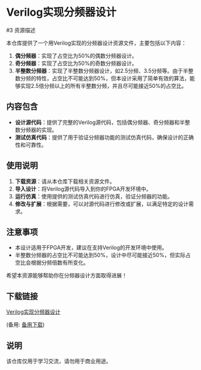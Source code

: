 # Verilog实现分频器设计

#3 资源描述

本仓库提供了一个用Verilog实现的分频器设计资源文件，主要包括以下内容：

1. **偶分频器**：实现了占空比为50%的偶数分频器设计。
2. **奇分频器**：实现了占空比为50%的奇数分频器设计。
3. **半整数分频器**：实现了半整数分频器设计，如2.5分频、3.5分频等。由于半整数分频的特性，占空比不可能达到50%，但本设计采用了简单有效的算法，能够实现2.5倍分频以上的所有半整数分频，并且尽可能接近50%的占空比。

## 内容包含

- **设计源代码**：提供了完整的Verilog源代码，包括偶分频器、奇分频器和半整数分频器的实现。
- **测试仿真代码**：提供了用于验证分频器功能的测试仿真代码，确保设计的正确性和可靠性。

## 使用说明

1. **下载资源**：请从本仓库下载相关资源文件。
2. **导入设计**：将Verilog源代码导入到你的FPGA开发环境中。
3. **运行仿真**：使用提供的测试仿真代码进行仿真，验证分频器的功能。
4. **修改与扩展**：根据需要，可以对源代码进行修改或扩展，以满足特定的设计需求。

## 注意事项

- 本设计适用于FPGA开发，建议在支持Verilog的开发环境中使用。
- 半整数分频器的占空比不可能达到50%，设计中尽可能接近50%，但实际占空比会根据分频倍数有所变化。

希望本资源能够帮助你在分频器设计方面取得进展！

## 下载链接
[Verilog实现分频器设计](https://pan.quark.cn/s/5dbb8d573a78) 

(备用: [备用下载](https://pan.baidu.com/s/1uDTlspq7adCwgO6qjzMo5A?pwd=1234))

## 说明

该仓库仅用于学习交流，请勿用于商业用途。
